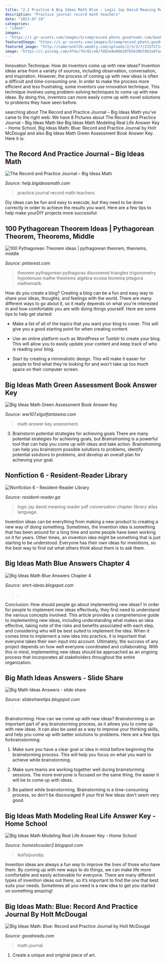 ```yaml
---
title: "2.2 Practice A Big Ideas Math Blue : Logic Jay David Meaning Reader Pdf Conversation Chapter Library Atlas Language"
description: "Practice journal record math teachers"
date: "2023-07-19"
categories:
- "ideas"
images:
- "https://i.gr-assets.com/images/S/compressed.photo.goodreads.com/books/1381295753i/18179023._UY630_SR1200,630_.jpg"
featuredImage: "https://i.gr-assets.com/images/S/compressed.photo.goodreads.com/books/1381295753i/18179023._UY630_SR1200,630_.jpg"
featured_image: "http://cameronh726.weebly.com/uploads/2/3/3/7/23375714/1386857623.png"
image: "https://i.pinimg.com/474x/fd/82/e8/fd82e8e06620f65630b7d63a6fae83ac--pythagorean-theorem-worksheet-trigonometry.jpg"
---
```



Innovation Technique: How do inventors come up with new ideas?
Invention ideas arise from a variety of sources, including observation, conversation, and inspiration. However, the process of coming up with new ideas is often a difficult and time-consuming one. In order to make the process more efficient and less frustrating, some inventors use innovation technique. This technique involves using problem-solving techniques to come up with new ideas. By doing this, inventors can more easily come up with novel solutions to problems they have seen before.

	

		
searching about The Record and Practice Journal – Big Ideas Math you've came to the right web. We have 8 Pictures about The Record and Practice Journal – Big Ideas Math like Big Ideas Math Modeling Real Life Answer Key - Home School, Big Ideas Math: Blue: Record and Practice Journal by Holt McDougal and also Big Ideas Math Green Assessment Book Answer Key. Here it is:
		
    
## The Record And Practice Journal – Big Ideas Math

<img loading=lazy src="https://help.bigideasmath.com/hc/en-us/article_attachments/210997068/Capture.PNG" onerror="this.onerror=null;this.src='https://tse1.mm.bing.net/th?id=OIP.DEpbcjWs7CR-sKJTK_zOtAHaEO&amp;pid=15.1';" alt="The Record and Practice Journal – Big Ideas Math">

_Source: help.bigideasmath.com_

>practice journal record math teachers. 

	

Diy ideas can be fun and easy to execute, but they need to be done correctly in order to achieve the results you want. Here are a few tips to help make yourDIY projects more successful:

    
## 100 Pythagorean Theorem Ideas | Pythagorean Theorem, Theorems, Middle

<img loading=lazy src="https://i.pinimg.com/474x/fd/82/e8/fd82e8e06620f65630b7d63a6fae83ac--pythagorean-theorem-worksheet-trigonometry.jpg" onerror="this.onerror=null;this.src='https://tse3.mm.bing.net/th?id=OIP._yFE0u_znJ5n5K2LEMMYbAAAAA&amp;pid=15.1';" alt="100 Pythagorean Theorem ideas | pythagorean theorem, theorems, middle">

_Source: pinterest.com_

>theorem pythagorean pythagoras discovered triangles trigonometry hypotenuse mathe theorems algebra ecosia teorema pitagora mathematik. 

	

How do you create a blog?
Creating a blog can be a fun and easy way to share your ideas, thoughts, and feelings with the world. There are many different ways to go about it, so it really depends on what you're interested in and how comfortable you are with doing things yourself. Here are some tips to help get started: 
- Make a list of all of the topics that you want your blog to cover. This will give you a good starting point for when creating content.

- Use an online platform such as WordPress or Tumblr to create your blog. This will allow you to easily update your content and keep track of who is reading your blog.

- Start by creating a minimalistic design. This will make it easier for people to find what they're looking for and won't take up too much space on their computer screen.

    
## Big Ideas Math Green Assessment Book Answer Key

<img loading=lazy src="http://cameronh726.weebly.com/uploads/2/3/3/7/23375714/1386857623.png" onerror="this.onerror=null;this.src='https://tse4.mm.bing.net/th?id=OIP.mVe490_6Bs1wvS6cyQeCvAHaKZ&amp;pid=15.1';" alt="Big Ideas Math Green Assessment Book Answer Key">

_Source: ww107.elgolfantasma.com_

>math answer key assessment. 

	

3. Brainstorm potential strategies for achieving goals
There are many potential strategies for achieving goals, but Brainstroming is a powerful tool that can help you come up with ideas and take action. Brainstroming can help you brainstorm possible solutions to problems, identify potential solutions to problems, and develop an overall plan for achieving your goal.

    
## Nonfiction 6 - Resident-Reader Library

<img loading=lazy src="https://images-na.ssl-images-amazon.com/images/I/41FcuZEk3JL._SX327_BO1,204,203,200_.jpg" onerror="this.onerror=null;this.src='https://tse4.mm.bing.net/th?id=OIP.xFrmTZdYc-h_OWiki4tK2AAAAA&amp;pid=15.1';" alt="Nonfiction 6 - Resident-Reader Library">

_Source: resident-reader.ga_

>logic jay david meaning reader pdf conversation chapter library atlas language. 

	

Invention ideas can be everything from making a new product to creating a new way of doing something. Sometimes, the invention idea is something that has been around for a long time and some people have been working on it for years. Other times, an invention idea might be something that is just starting to be understood. Everyone has their own ideas for inventions, so the best way to find out what others think about them is to ask them.

    
## Big Ideas Math Blue Answers Chapter 4

<img loading=lazy src="https://media.cheggcdn.com/media/0d1/0d1d4c00-1a22-4a2a-b9a0-cb677054ee1b/image.png" onerror="this.onerror=null;this.src='https://tse2.mm.bing.net/th?id=OIP.epdY2eT6nNIhH55MZPaZIQHaJ4&amp;pid=15.1';" alt="Big Ideas Math Blue Answers Chapter 4">

_Source: smrt-ideas.blogspot.com_

>. 

	

Conclusion: How should people go about implementing new ideas?
In order for people to implement new ideas effectively, they first need to understand the various concepts involved. This article provides a comprehensive guide to implementing new ideas, including understanding what makes an idea effective, taking note of the risks and benefits associated with each step, and considering who will be best suited to implement the idea.
When it comes time to implement a new idea into practice, it is important that everyone takes their own input into account. Ultimately, the success of any project depends on how well everyone coordinated and collaborating. With this in mind, implementing new ideas should be approached as an ongoing process that incorporates all stakeholders throughout the entire organization.

    
## Big Math Ideas Answers - Slide Share

<img loading=lazy src="https://lh6.googleusercontent.com/proxy/tsGp39YEp4XVV8VlHvtgcdaBckbsJ2wCsrzuEbBRSoLcf9zVsQ0tiObBzBhRV2PWagqyctyUxKcozYTSQW_3rY9a--l1BUsdfPnD7eu70saIcLOyo9NlkKpAoi1-Ny3m33jyjAPjLYwX5G0cPF6WFxpIJztSyS9egnPSUp96ZeNfJL1q8PATSyUZvnEmxnHva0Ym-_FAuQFWZlSE=s0-d" onerror="this.onerror=null;this.src='https://tse1.mm.bing.net/th?id=OIP.xaqCieI6Qd6by3NMDe6TMwHaJl&amp;pid=15.1';" alt="Big Math Ideas Answers - slide share">

_Source: slidesharetips.blogspot.com_

>. 

	

Brainstorming: How can we come up with new ideas?
Brainstorming is an important part of any brainstorming process, as it allows you to come up with new ideas. It can also be used as a way to improve your thinking skills, and help you come up with better solutions to problems. Here are a few tips forbrainstorming:
1. Make sure you have a clear goal or idea in mind before beginning the brainstorming process. This will help you focus on what you want to achieve while brainstorming.

2. Make sure teams are working together well during brainstorming sessions. The more everyone is focused on the same thing, the easier it will be to come up with ideas.

3. Be patient while brainstorming. Brainstorming is a time-consuming process, so don’t be discouraged if your first few ideas don’t seem very good.

    
## Big Ideas Math Modeling Real Life Answer Key - Home School

<img loading=lazy src="https://i.pinimg.com/originals/70/81/98/708198700fe8e2fbbc048dea68c27b53.jpg" onerror="this.onerror=null;this.src='https://tse1.mm.bing.net/th?id=OIP.RcswwIJW2IzA0_0ETrTkGQAAAA&amp;pid=15.1';" alt="Big Ideas Math Modeling Real Life Answer Key - Home School">

_Source: homeshcooler2.blogspot.com_

>ikafisipundip. 

	

Invention ideas are always a fun way to improve the lives of those who have them. By coming up with new ways to do things, we can make life more comfortable and easily achievable for everyone. There are many different types of invention ideas out there, so it’s important to find the one that best suits your needs. Sometimes all you need is a new idea to get you started on something amazing!

    
## Big Ideas Math: Blue: Record And Practice Journal By Holt McDougal

<img loading=lazy src="https://i.gr-assets.com/images/S/compressed.photo.goodreads.com/books/1381295753i/18179023._UY630_SR1200,630_.jpg" onerror="this.onerror=null;this.src='https://tse2.mm.bing.net/th?id=OIP.JgPACeXeWuNLMLwa-vwJggHaD4&amp;pid=15.1';" alt="Big Ideas Math: Blue: Record and Practice Journal by Holt McDougal">

_Source: goodreads.com_

>math journal. 

	

1. Create a unique and original piece of art.

